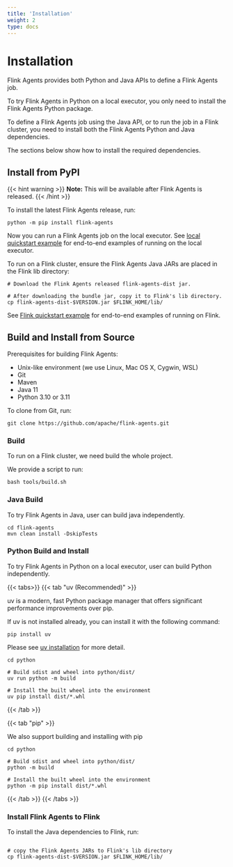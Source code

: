 ```yaml
---
title: 'Installation'
weight: 2
type: docs
---
```

<!--
Licensed to the Apache Software Foundation (ASF) under one
or more contributor license agreements.  See the NOTICE file
distributed with this work for additional information
regarding copyright ownership.  The ASF licenses this file
to you under the Apache License, Version 2.0 (the
"License"); you may not use this file except in compliance
with the License.  You may obtain a copy of the License at

  http://www.apache.org/licenses/LICENSE-2.0

Unless required by applicable law or agreed to in writing,
software distributed under the License is distributed on an
"AS IS" BASIS, WITHOUT WARRANTIES OR CONDITIONS OF ANY
KIND, either express or implied.  See the License for the
specific language governing permissions and limitations
under the License.
-->

# Installation

Flink Agents provides both Python and Java APIs to define a Flink Agents job.

To try Flink Agents in Python on a local executor, you only need to install the Flink Agents Python package.

To define a Flink Agents job using the Java API, or to run the job in a Flink cluster, you need to install both the Flink Agents Python and Java dependencies. 

The sections below show how to install the required dependencies.

## Install from PyPI

{{< hint warning >}}
__Note:__ This will be available after Flink Agents is released.
{{< /hint >}}

To install the latest Flink Agents release, run:

```shell
python -m pip install flink-agents
```

<!-- TODO: link to local quickstart example docs -->
Now you can run a Flink Agents job on the local executor.
See [local quickstart example]() for end-to-end examples of running on the local executor.


To run on a Flink cluster, ensure the Flink Agents Java JARs are placed in the Flink lib directory:

<!-- TODO: fill in the command after Flink Agents is released -->
```shell
# Download the Flink Agents released flink-agents-dist jar.

# After downloading the bundle jar, copy it to Flink's lib directory.
cp flink-agents-dist-$VERSION.jar $FLINK_HOME/lib/
```

<!-- TODO: link to flink quickstart example docs -->
See [Flink quickstart example]() for end-to-end examples of running on Flink.


## Build and Install from Source

Prerequisites for building Flink Agents:

* Unix-like environment (we use Linux, Mac OS X, Cygwin, WSL)
* Git
* Maven
* Java 11
* Python 3.10 or 3.11

To clone from Git, run:

```shell
git clone https://github.com/apache/flink-agents.git
```

### Build
To run on a Flink cluster, we need build the whole project.

We provide a script to run:

```shell
bash tools/build.sh
```

### Java Build

To try Flink Agents in Java, user can build java independently.

```shell
cd flink-agents
mvn clean install -DskipTests
```

### Python Build and Install

To try Flink Agents in Python on a local executor,
user can build Python independently.

{{< tabs>}}
{{< tab "uv (Recommended)" >}}

uv is a modern, fast Python package manager that offers significant performance 
improvements over pip. 

If uv is not installed already, you can install it with the following command:

```shell
pip install uv
```
Please see [uv installation](https://docs.astral.sh/uv/getting-started/installation) for more detail.

```shell
cd python

# Build sdist and wheel into python/dist/
uv run python -m build

# Install the built wheel into the environment
uv pip install dist/*.whl
```

{{< /tab >}}

{{< tab "pip" >}}

We also support building and installing with pip

```shell
cd python

# Build sdist and wheel into python/dist/
python -m build

# Install the built wheel into the environment
python -m pip install dist/*.whl
```

{{< /tab >}}
{{< /tabs >}}

### Install Flink Agents to Flink


To install the Java dependencies to Flink, run:

```shell

# copy the Flink Agents JARs to Flink's lib directory
cp flink-agents-dist-$VERSION.jar $FLINK_HOME/lib/
```
